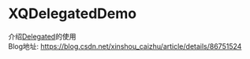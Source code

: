 # XQDelegatedDemo
介绍[Delegated](https://github.com/dreymonde/Delegated)的使用  
Blog地址: https://blog.csdn.net/xinshou_caizhu/article/details/86751524